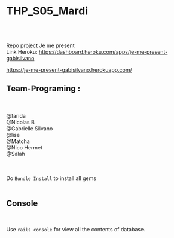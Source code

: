 <h1>THP_S05_Mardi</h1>
<br />
<br />

Repo project Je me present
<br />
Link Heroku: https://dashboard.heroku.com/apps/je-me-present-gabisilvano

https://je-me-present-gabisilvano.herokuapp.com/

<h2>Team-Programing :</h2>
<br />
<br />
@farida <br />
@Nicolas B <br />
@Gabrielle Silvano <br />
@lise <br />
@Matcha <br />
@Nico Hermet <br />
@Salah <br />

<br />
<br />

Do `Bundle Install` to install all gems
<br />
<br />

<h2>Console</h2>
<br />

Use `rails console` for view all the contents of database.
